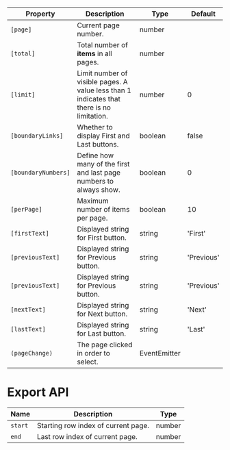 # <ngl-pagination>

| Property | Description | Type | Default |
| -------- | ----------- | ---- | ------- |
| `[page]` | Current page number. | number | |
| `[total]` | Total number of **items** in all pages. | number | |
| `[limit]` | Limit number of visible pages. A value less than 1 indicates that there is no limitation. | number |  0 |
| `[boundaryLinks]` | Whether to display First and Last buttons. | boolean | false |
| `[boundaryNumbers]` | Define how many of the first and last page numbers to always show. | boolean | 0 |
| `[perPage]` | Maximum number of items per page. | boolean | 10 |
| `[firstText]` | Displayed string for First button. | string | 'First' |
| `[previousText]` | Displayed string for Previous button. | string | 'Previous' |
| `[previousText]` | Displayed string for Previous button. | string | 'Previous' |
| `[nextText]` | Displayed string for Next button. | string | 'Next' |
| `[lastText]` | Displayed string for Last button. | string | 'Last' |
| `(pageChange)` | The page clicked in order to select. | EventEmitter<number> | |

# Export API

| Name | Description | Type |
| -------- | ----------- | ---- |
| `start` | Starting row index of current page. | number |
| `end` | Last row index of current page. | number |

